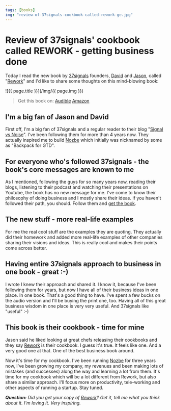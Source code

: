 ```yaml
---
tags: [books]
img: "review-of-37signals-cookbook-called-rework-ge.jpg"
---
```


# Review of 37signals' cookbook called REWORK - getting business done

Today I read the new book by [37signals](http://www.37signals.com) founders, [David](http://twitter.com/dhh) and [Jason](http://twitter.com/jasonfried), called "[Rework](http://www.amazon.com/gp/product/0307463745?tag=productive-20)" and I'd like to share some thoughts on this mind-blowing book:

<!--More-->

![{{ page.title }}](/img/{{ page.img }})

> Get this book on: [Audible](https://www.audible.com/pd/B0036FLXLQ?tag=sliwinski-20) [Amazon](https://www.amazon.com/dp/0307463745?tag=sliwinski-20)

## I'm a big fan of Jason and David

First off, I'm a big fan of 37signals and a regular reader to their blog "[Signal vs Noise](http://svn.37signals.com)". I've been following them for more than 4 years now. They actually inspired me to build [Nozbe](http://www.nozbe.com) which initially was nicknamed by some as "Backpack for GTD".

## For everyone who's followed 37signals - the book's core messages are known to me 

As I mentioned, following the guys for so many years now, reading their blogs, listening to their podcast and watching their presentations on Youtube, the book has no new message for me. I've come to know their philosophy of doing business and I mostly share their ideas. If you haven't followed their path, you should. Follow them and [get the book](http://www.amazon.com/gp/product/0307463745?tag=productive-20).

## The new stuff - more real-life examples

For me the real cool stuff are the examples they are quoting. They actually did their homework and added more real-life examples of other companies sharing their visions and ideas. This is really cool and makes their points come across better.

## Having entire 37signals approach to business in one book - great :-)

I wrote I knew their approach and shared it. I know it, because I've been following them for years, but now I have all of their business ideas in one place. In one book. That's a good thing to have. I've spent a few bucks on the audio version and I'll be buying the print one, too. Having all of this great business wisdom in one place is very very useful. And 37signals like "useful" :-)

## This book is their cookbook - time for mine

Jason said he liked looking at great chefs releasing their cookbooks and they say [Rework](http://www.amazon.com/gp/product/0307463745?tag=productive-20) is their cookbook. I guess it's true. It feels like one. And a very good one at that. One of the best business book around.

Now it's time for my cookbook. I've been running [Nozbe](http://www.nozbe.com) for three years now, I've been growing my company, my revenues and been making lots of mistakes (and successes) along the way and learning a lot from them. It's time for my cookbook which will be a lot different from Rework, but also share a similar approach. I'll focus more on productivity, tele-working and other aspects of running a startup. Stay tuned.

_**Question:** Did you get your copy of [Rework](http://www.amazon.com/gp/product/0307463745?tag=productive-20)? Get it, tell me what you think about it. I'm loving it. Very inspiring._



[n]: https://michael.gratis/nozbe